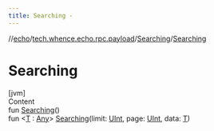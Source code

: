 ```yaml
---
title: Searching -
---
```

//[echo](../../index.md)/[tech.whence.echo.rpc.payload](../index.md)/[Searching](index.md)/[Searching](-searching.md)



# Searching  
[jvm]  
Content  
fun [Searching](-searching.md)()  
fun <[T](index.md) : [Any](https://kotlinlang.org/api/latest/jvm/stdlib/kotlin/-any/index.html)> [Searching](-searching.md)(limit: [UInt](https://kotlinlang.org/api/latest/jvm/stdlib/kotlin/-u-int/index.html), page: [UInt](https://kotlinlang.org/api/latest/jvm/stdlib/kotlin/-u-int/index.html), data: [T](index.md))  



